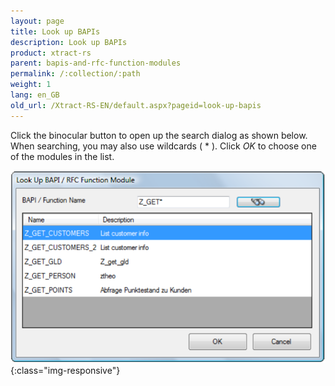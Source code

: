 ```yaml
---
layout: page
title: Look up BAPIs
description: Look up BAPIs
product: xtract-rs
parent: bapis-and-rfc-function-modules
permalink: /:collection/:path
weight: 1
lang: en_GB
old_url: /Xtract-RS-EN/default.aspx?pageid=look-up-bapis
---
```


Click the binocular button to open up the search dialog as shown below. When searching, you may also use wildcards ( * ). Click *OK* to choose one of the modules in the list.

![BAPI-LookUp](/img/content/BAPI-LookUp.png){:class="img-responsive"}